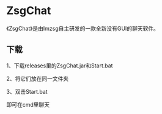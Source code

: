 # ZsgChat

《ZsgChat》是由Imzsg自主研发的一款全新没有GUI的聊天软件。

## 下载
1、下载releases里的ZsgChat.jar和Start.bat

2、将它们放在同一文件夹

3、双击Start.bat

即可在cmd里聊天


